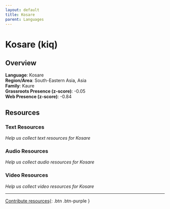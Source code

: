```yaml
---
layout: default
title: Kosare
parent: Languages
---
```


# Kosare (kiq)

## Overview

**Language**: Kosare  
**Region/Area**: South-Eastern Asia, Asia  
**Family**: Kaure  
**Grassroots Presence (z-score)**: -0.05  
**Web Presence (z-score)**: -0.84  

## Resources

### Text Resources
*Help us collect text resources for Kosare*

### Audio Resources
*Help us collect audio resources for Kosare*

### Video Resources
*Help us collect video resources for Kosare*

---

[Contribute resources](https://forms.office.com/e/1SfLJx3u1r){: .btn .btn-purple }

